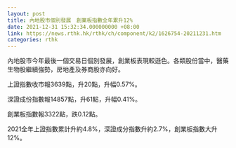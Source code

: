 ```yaml
---
layout: post
title: 內地股市個別發展　創業板指數全年累升12%
date: 2021-12-31 15:32:34.000000000 +08:00
link: https://news.rthk.hk/rthk/ch/component/k2/1626754-20211231.htm
categories: rthk
---
```


內地股市今年最後一個交易日個別發展，創業板表現較遜色。各類股份當中，醫藥生物股繼續強勢，房地產及券商股亦向好。

上證指數收市報3639點，升20點，升幅0.57%。

深證成份指數報14857點，升61點，升幅0.41%。

創業板指數報3322點，跌0.12點。

2021全年上證指數累計升約4.8%，深證成分指數升約2.7%，創業板指數大升12%。

